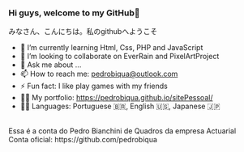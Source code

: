 <!--
**pedroquadros-actuarial/pedroquadros-actuarial** is a ✨ _special_ ✨ repository because its `README.md` (this file) appears on your GitHub profile.

Here are some ideas to get you started:

- 🔭 I’m currently working on ...
- 🌱 I’m currently learning ...
- 👯 I’m looking to collaborate on ...
- 🤔 I’m looking for help with ...
- 💬 Ask me about ...
- 📫 How to reach me: ...
- 😄 Pronouns: ...
- ⚡ Fun fact: ...
-->

### Hi guys, welcome to my GitHub👋
みなさん、こんにちは。私のgithubへようこそ
- 🌱 I’m currently learning Html, Css, PHP and JavaScript
- 👯 I’m looking to collaborate on EverRain and PixelArtProject
- 💬 Ask me about ...
- 📫 How to reach me: pedrobiqua@outlook.com
- ⚡ Fun fact: I like play games with my friends
- 👨‍💻 My portfolio: https://pedrobiqua.github.io/sitePessoal/
- 🧑‍🏫 Languages: Portuguese 🇧🇷, English 🇺🇸, Japanese 🇯🇵

<br>
Essa é a conta do Pedro Bianchini de Quadros da empresa Actuarial
<br>
Conta oficial: https://github.com/pedrobiqua

